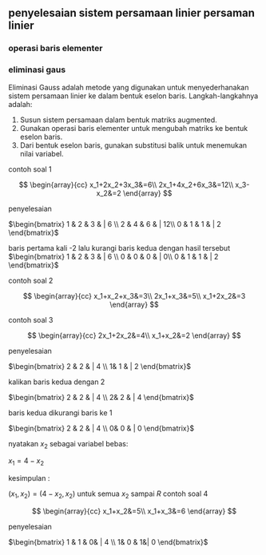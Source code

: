 ## penyelesaian sistem persamaan linier persaman linier
### operasi baris elementer
### eliminasi gaus
Eliminasi Gauss adalah metode yang digunakan untuk menyederhanakan sistem persamaan linier ke dalam bentuk eselon baris. Langkah-langkahnya adalah:
1. Susun sistem persamaan dalam bentuk matriks augmented.
2. Gunakan operasi baris elementer untuk mengubah matriks ke bentuk eselon baris.
3. Dari bentuk eselon baris, gunakan substitusi balik untuk menemukan nilai variabel.

contoh soal 1

$$
\begin{array}{cc}
x_1+2x_2+3x_3&=6\\
2x_1+4x_2+6x_3&=12\\
x_3-x_2&=2
\end{array}
$$

penyelesaian 

 $\begin{bmatrix} 
   1 & 2 & 3 & | 6 \\ 
    2 & 4 & 6 & | 12\\
   0 & 1 & 1 & | 2
   \end{bmatrix}$
   
   baris pertama kali -2 lalu kurangi baris kedua dengan hasil tersebut
   $\begin{bmatrix} 
   1 & 2 & 3 & | 6 \\ 
    0 & 0 & 0 & | 0\\
   0 & 1 & 1 & | 2
   \end{bmatrix}$

contoh soal 2

$$
\begin{array}{cc}
x_1+x_2+x_3&=3\\
2x_1+x_3&=5\\
x_1+2x_2&=3
\end{array}
$$

contoh soal 3

$$
\begin{array}{cc}
2x_1+2x_2&=4\\
x_1+x_2&=2
\end{array}
$$

 penyelesaian 
 
 $\begin{bmatrix} 
   2 & 2 & | 4 \\ 
    1& 1 & | 2
   \end{bmatrix}$
   
   kalikan baris kedua dengan 2
   
$\begin{bmatrix} 
   2 & 2 & | 4 \\ 
    2& 2 & | 4
   \end{bmatrix}$
   
   baris kedua dikurangi baris ke 1

$\begin{bmatrix} 
   2 & 2 & | 4 \\ 
    0& 0 & | 0
   \end{bmatrix}$
   
   nyatakan $x_2$ sebagai variabel bebas:

   $x_1 = 4 - x_2$
   
   kesimpulan :

   $(x_1 , x_2) = (4 - x_2,x_2)$ untuk semua $x_2$ sampai $R$
contoh soal 4

$$
\begin{array}{cc}
x_1+x_2&=5\\
x_1+x_3&=6
\end{array}
$$

penyelesaian

$\begin{bmatrix} 
   1 & 1 & 0& | 4 \\ 
    1& 0 & 1&| 0
   \end{bmatrix}$
   